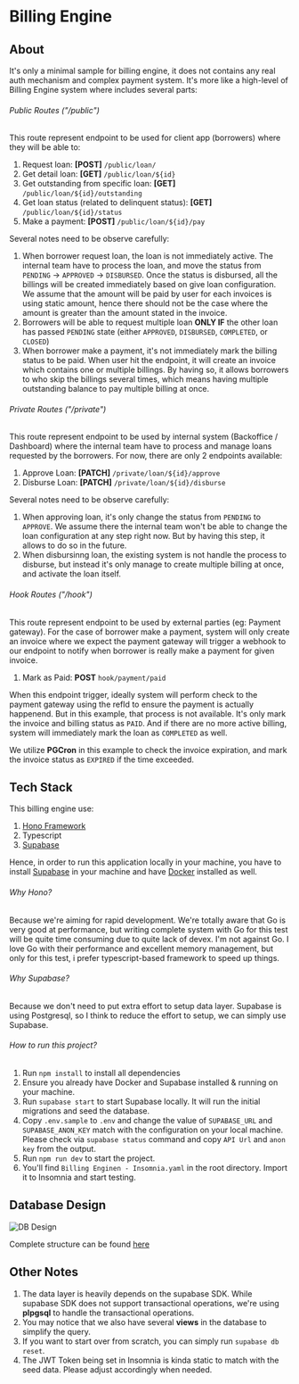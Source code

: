# Billing Engine

## About

It's only a minimal sample for billing engine, it does not contains any real auth mechanism and complex payment system. It's more like a high-level of Billing Engine system where includes several parts:

###### Public Routes ("/public")

This route represent endpoint to be used for client app (borrowers) where they will be able to:

1. Request loan: **[POST]** `/public/loan/`
2. Get detail loan: **[GET]** `/public/loan/${id}`
3. Get outstanding from specific loan: **[GET]** `/public/loan/${id}/outstanding`
4. Get loan status (related to delinquent status): **[GET]** `/public/loan/${id}/status`
5. Make a payment: **[POST]** `/public/loan/${id}/pay`

Several notes need to be observe carefully:

1. When borrower request loan, the loan is not immediately active. The internal team have to process the loan, and move the status from `PENDING` &rarr; `APPROVED` &rarr; `DISBURSED`. Once the status is disbursed, all the billings will be created immediately based on give loan configuration. We assume that the amount will be paid by user for each invoices is using static amount, hence there should not be the case where the amount is greater than the amount stated in the invoice.
2. Borrowers will be able to request multiple loan **ONLY IF** the other loan has passed `PENDING` state (either `APPROVED`, `DISBURSED`, `COMPLETED`, or `CLOSED`)
3. When borrower make a payment, it's not immediately mark the billing status to be paid. When user hit the endpoint, it will create an invoice which contains one or multiple billings. By having so, it allows borrowers to who skip the billings several times, which means having multiple outstanding balance to pay multiple billing at once.

###### Private Routes ("/private")

This route represent endpoint to be used by internal system (Backoffice / Dashboard) where the internal team have to process and manage loans requested by the borrowers. For now, there are only 2 endpoints available:

1. Approve Loan: **[PATCH]** `/private/loan/${id}/approve`
2. Disburse Loan: **[PATCH]** `/private/loan/${id}/disburse`

Several notes need to be observe carefully:

1. When approving loan, it's only change the status from `PENDING` to `APPROVE`. We assume there the internal team won't be able to change the loan configuration at any step right now. But by having this step, it allows to do so in the future.
2. When disbursinng loan, the existing system is not handle the process to disburse, but instead it's only manage to create multiple billing at once, and activate the loan itself.

###### Hook Routes ("/hook")

This route represent endpoint to be used by external parties (eg: Payment gateway). For the case of borrower make a payment, system will only create an invoice where we expect the payment gateway will trigger a webhook to our endpoint to notify when borrower is really make a payment for given invoice.

1. Mark as Paid: **POST** `hook/payment/paid`

When this endpoint trigger, ideally system will perform check to the payment gateway using the refId to ensure the payment is actually happenend. But in this example, that process is not available. It's only mark the invoice and billing status as `PAID`. And if there are no more active billing, system will immediately mark the loan as `COMPLETED` as well.

We utilize **PGCron** in this example to check the invoice expiration, and mark the invoice status as `EXPIRED` if the time exceeded.

## Tech Stack

This billing engine use:

1. [Hono Framework](https://hono.dev/)
2. Typescript
3. [Supabase](https://supabase.com/)

Hence, in order to run this application locally in your machine, you have to install [Supabase](https://supabase.com/) in your machine and have [Docker](https://www.docker.com/) installed as well.

###### Why Hono?

Because we're aiming for rapid development. We're totally aware that Go is very good at performance, but writing complete system with Go for this test will be quite time consuming due to quite lack of devex. I'm not against Go. I love Go with their performance and excellent memory management, but only for this test, i prefer typescript-based framework to speed up things.

###### Why Supabase?

Because we don't need to put extra effort to setup data layer. Supabase is using Postgresql, so I think to reduce the effort to setup, we can simply use Supabase.

###### How to run this project?

1. Run `npm install` to install all dependencies
2. Ensure you already have Docker and Supabase installed & running on your machine.
3. Run `supabase start` to start Supabase locally. It will run the initial migrations and seed the database.
4. Copy `.env.sample` to `.env` and change the value of `SUPABASE_URL` and `SUPABASE_ANON_KEY` match with the configuration on your local machine. Please check via `supabase status` command and copy `API Url` and `anon key` from the output.
5. Run `npm run dev` to start the project.
6. You'll find `Billing Enginen - Insomnia.yaml` in the root directory. Import it to Insomnia and start testing.

## Database Design

![DB Design](https://github.com/user-attachments/assets/b0f2b875-6f2b-427a-b3f2-f08364859d3f)

Complete structure can be found [here](https://dbdiagram.io/d/Billing-Engine-67e167ff75d75cc84440f021)

## Other Notes

1. The data layer is heavily depends on the supabase SDK. While supabase SDK does not support transactional operations, we're using **plpgsql** to handle the transactional operations.
2. You may notice that we also have several **views** in the database to simplify the query.
3. If you want to start over from scratch, you can simply run `supabase db reset`.
4. The JWT Token being set in Insomnia is kinda static to match with the seed data. Please adjust accordingly when needed.
